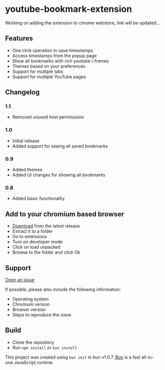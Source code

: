 # youtube-bookmark-extension

Working on adding the extension to chrome webstore, link will be updated...

## Features

- One click operation to save timestamps
- Access timestamps from the popup page
- Show all bookmarks with rich youtube i-frames
- Themes based on your preferences
- Support for multiple tabs
- Support for multiple YouTube pages

## Changelog

### 1.1

- Removed unused host permissions

### 1.0

- Initial release
- Added support for seeing all saved bookmarks

### 0.9

- Added themes
- Added UI changes for showing all bookmarks

### 0.8

- Added basic functionality

## Add to your chromium based browser

- [Download](https://github.com/nirzon47/youtube-bookmark-extension/releases/latest) from the latest release
- Extract it to a folder
- Go to extensions
- Turn on developer mode
- Click on load unpacked
- Browse to the folder and click Ok

## Support

[Open an issue](https://github.com/nirzon47/youtube-bookmark-extension/issues/new)

If possible, please also include the following information:

- Operating system
- Chromium version
- Browser version
- Steps to reproduce the issue

## Build

- Clone the repository
- Run `npm install` or `bun install`

This project was created using `bun init` in bun v1.0.7. [Bun](https://bun.sh) is a fast all-in-one JavaScript runtime.
